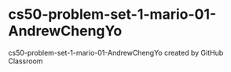 # cs50-problem-set-1-mario-01-AndrewChengYo
cs50-problem-set-1-mario-01-AndrewChengYo created by GitHub Classroom

